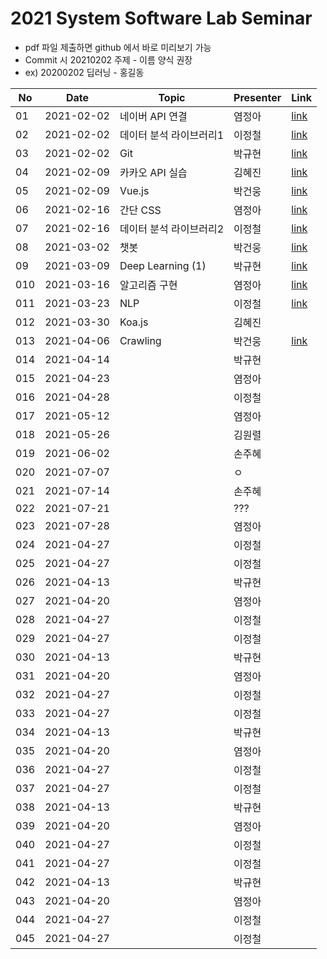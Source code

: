 # 2021 System Software Lab Seminar
- pdf 파일 제출하면 github 에서 바로 미리보기 가능
- Commit 시 20210202 주제 - 이름 양식 권장
- ex) 20200202 딥러닝 - 홍길동

| No |Date|               Topic               |  Presenter  |    Link   |
|----|----------------|------------------------------------|-------------|-----------|
| 01 |2021-02-02|네이버 API 연결|염정아|[link](https://github.com/KITSSL/2021_SEMINA/blob/main/2%EC%9B%94/20200202%20%EB%84%A4%EC%9D%B4%EB%B2%84%20API.pptx)|
| 02 |2021-02-02|데이터 분석 라이브러리1|이정철|[link](https://github.com/KITSSL/2021_SEMINA/blob/main/2%EC%9B%94/%EB%8D%B0%EC%9D%B4%ED%84%B0%EB%B6%84%EC%84%9D%20%EB%9D%BC%EC%9D%B4%EB%B8%8C%EB%9F%AC%EB%A6%AC.pptx)|
| 03 |2021-02-02|Git|박규현|[link](https://github.com/KITSSL/2021_SEMINA/blob/main/2%EC%9B%94/3%EB%B2%88%EC%A7%B8.pptx)|
| 04 |2021-02-09|카카오 API 실습|김혜진|[link](https://github.com/KITSSL/2021_SEMINA/blob/main/2%EC%9B%94/210209_%EC%B9%B4%EC%B9%B4%EC%98%A4%20API%20%EC%8B%A4%EC%8A%B5.pptx)|
| 05 |2021-02-09|Vue.js|박건웅|[link](https://github.com/KITSSL/2021_SEMINA/blob/main/2%EC%9B%94/%EC%84%B8%EB%AF%B8%EB%82%984.pptx)|
| 06 |2021-02-16|간단 CSS|염정아|[link](https://github.com/KITSSL/2021_SEMINA/blob/main/2%EC%9B%94/20210216%20%EA%B0%84%EB%8B%A8CSS.pptx)|
| 07 |2021-02-16|데이터 분석 라이브러리2|이정철|[link](https://github.com/KITSSL/2021_SEMINA/blob/main/2%EC%9B%94/%EB%8D%B0%EC%9D%B4%ED%84%B0%EB%B6%84%EC%84%9D%20%EB%9D%BC%EC%9D%B4%EB%B8%8C%EB%9F%AC%EB%A6%AC2.pptx)|
| 08 |2021-03-02|챗봇|박건웅|[link](https://github.com/KITSSL/2021_SEMINA/blob/main/3%EC%9B%94/%EC%84%B8%EB%AF%B8%EB%82%985.pptx)|
| 09 |2021-03-09|Deep Learning (1)|박규현|[link](https://github.com/KITSSL/2021_SEMINA/blob/main/3%EC%9B%94/20190431%20deeplearning(1).7z)|
| 010 |2021-03-16|알고리즘 구현|염정아|[link](https://github.com/KITSSL/2021_SEMINA/blob/main/3%EC%9B%94/20210316%20%EC%95%8C%EA%B3%A0%EB%A6%AC%EC%A6%98%EA%B5%AC%ED%98%84.pptx)|
| 011 |2021-03-23|NLP|이정철|[link](https://github.com/KITSSL/2021_SEMINA/blob/main/4%EC%9B%94/%EC%9E%90%EC%97%B0%EC%96%B4%EC%B2%98%EB%A6%AC.pptx)|
| 012 |2021-03-30|Koa.js|김혜진||
| 013 |2021-04-06|Crawling|박건웅|[link](https://github.com/KITSSL/2021_SEMINA/blob/main/4%EC%9B%94/%EC%84%B8%EB%AF%B8%EB%82%986.pptx)|
| 014 |2021-04-14||박규현||
| 015 |2021-04-23||염정아||
| 016 |2021-04-28||이정철||
| 017 |2021-05-12||염정아||
| 018 |2021-05-26||김원렬||
| 019 |2021-06-02||손주혜||
| 020 |2021-07-07||ㅇ||
| 021 |2021-07-14||손주혜||
| 022 |2021-07-21||???||
| 023 |2021-07-28||염정아||
| 024 |2021-04-27||이정철||
| 025 |2021-04-27||이정철||
| 026 |2021-04-13||박규현||
| 027 |2021-04-20||염정아||
| 028 |2021-04-27||이정철||
| 029 |2021-04-27||이정철||
| 030 |2021-04-13||박규현||
| 031 |2021-04-20||염정아||
| 032 |2021-04-27||이정철||
| 033 |2021-04-27||이정철||
| 034 |2021-04-13||박규현||
| 035 |2021-04-20||염정아||
| 036 |2021-04-27||이정철||
| 037 |2021-04-27||이정철||
| 038 |2021-04-13||박규현||
| 039 |2021-04-20||염정아||
| 040 |2021-04-27||이정철||
| 041 |2021-04-27||이정철||
| 042 |2021-04-13||박규현||
| 043 |2021-04-20||염정아||
| 044 |2021-04-27||이정철||
| 045 |2021-04-27||이정철||


